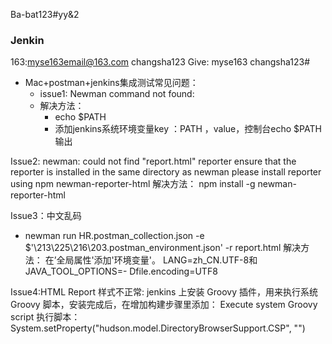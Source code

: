 
Ba-bat123#yy&2


### Jenkin 
163:myse163email@163.com changsha123
Give: myse163 changsha123#

- Mac+postman+jenkins集成测试常见问题：
    - issue1: Newman command not found:
    - 解决方法：
        - echo $PATH
        - 添加jenkins系统环境变量key ：PATH ，value，控制台echo $PATH输出

Issue2:
newman: could not find "report.html" reporter
ensure that the reporter is installed in the same directory as newman
 please install reporter using npm
newman-reporter-html
解决方法：
npm install -g newman-reporter-html 


Issue3：中文乱码
+ newman run HR.postman_collection.json -e $'\213\225\216\203.postman_environment.json' -r report.html
解决方法：
在’全局属性'添加'环境变量'。
LANG=zh_CN.UTF-8和JAVA_TOOL_OPTIONS=- Dfile.encoding=UTF8 

Issue4:HTML Report 样式不正常:
jenkins 上安装 Groovy 插件，用来执行系统 Groovy 脚本，安装完成后，在增加构建步骤里添加：
Execute system Groovy script
执行脚本：System.setProperty("hudson.model.DirectoryBrowserSupport.CSP", "")




